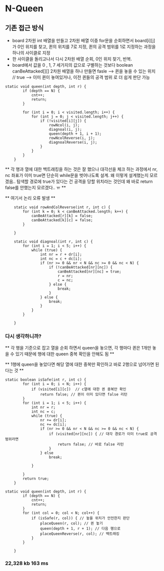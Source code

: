 # N-Queen

## 기존 접근 방식
- board 2차원 int 배열을 만들고 2차원 배열 이중 for문을 순회하면서 board[i][j] 가 0인 위치를 찾고, 퀸의 위치를 7로 지정, 퀸의 공격 범위를 1로 지정하는 과정을 하나의 사이클로 지정
- 한 사이클을 돌리고나서 다시 2차원 배열 순회, 0인 위치 찾기, 반복. 
- board에서 값을 0 , 1, 7 세가지의 값으로 구별하는 것보다 boolean canBeAttacked[][] 2차원 배열을 하나 만들면 fasle --> 퀸을 놓을 수 있는 위치  // true --> 이미 퀸이 놓여있거나, 이전 퀸들의 공격 범위 로 더 쉽게 판단 가능

```
static void queen(int depth, int r) {
		if (depth == N) {
			cnt++;
			return;
		}

		for (int i = 0; i < visited.length; i++) {
			for (int j = 0; j < visited.length; j++) {
				if (!visited[i][j]) {
					rowNcol(i, j);
					diagnoal(i, j);
					queen(depth + 1, i + 1);
					rowNcolReverse(i, j);
					diagnoalReverse(i, j);
				}
			}
		}
	}
```
** 각 행과 열에 대한 백트래킹을 하는 것은 잘 했으나 대각선을 체크 하는 과정에서 nr, nc 좌표가 이미 true면 단순히 while문을 벗어나도록 설계. 왜 이렇게 설계했는지 모르겠음.. 탐색할 경로에 true가 있다는 건 공격을 당할 위치라는 것인데 왜 바로 return false를 안했는지 모르겠다.. ㅠ **

**  여기서 논리 오류 발생 **

```
	static void rowAndColReverse(int r, int c) {
		for (int k = 0; k < canBeAttacked.length; k++) {
			canBeAttacked[r][k] = false;
			canBeAttacked[k][c] = false;
		}

	}

	static void diagnoal(int r, int c) {
		for (int i = 1; i < 5; i++) {
			while (true) {
				int nr = r + dr[i];
				int nc = c + dc[i];
				if (nr >= 0 && nr < N && nc >= 0 && nc < N) {
					if (!canBeAttacked[nr][nc]) {
						canBeAttacked[nr][nc] = true;
						r = nr;
						c = nc;
					} else {
						break;
					}
				} else {
					break;
				}
			}
		}

	}	
```

### 다시 생각하니까?
** 각 행을 기준으로 잡고 열을 순회 하면서 queen을 놓으면, 각 행마다 퀸은 1개만 놓을 수 있기 때문에 행에 대한 queen 중복 확인을 안해도 됨 **

** 1행에 queen을 놓았다면 해당 열에 대한 중복만 확인하고 바로 2행으로 넘어가면 된다는 것 **
```
static boolean isSafe(int r, int c) {
		for (int i = 0; i < N; i++) {
			if (visited[i][c])  // c열에 대한 퀸 중복만 확인
				return false; // 퀸이 이미 있다면 false 리턴
		}
		for (int i = 1; i < 5; i++) {
			int nr = r;
			int nc = c;
			while (true) {
				nr += dr[i];
				nc += dc[i];
				if (nr >= 0 && nr < N && nc >= 0 && nc < N) {
					if (visited[nr][nc]) { // 대각 경로가 이미 true로 공격 범위라면 
						return false; // 바로 false 리턴
					}
				} else
					break;

			}

		}
		return true;
	}
```


```
static void queen(int depth, int r) {
		if (depth == N) {
			cnt++;
			return;
		}
		for (int col = 0; col < N; col++) {
			if (isSafe(r, col)) { // 놓을 위치가 안전한지 판단
				placeQueen(r, col); // 퀸 놓기
				queen(depth + 1, r + 1); // 다음 행으로
				placeQueenReverse(r, col); // 백트래킹
			}
		}

	}
```

### 22,328 kb 163 ms